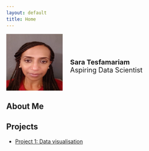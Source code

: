 ```yaml
---
layout: default
title: Home
---
```

<div style="display: flex; align-items: center;">
  <img src="https://github.com/tes2sara/sara_tesfamariam/blob/main/Profile.jpg?raw=true" alt="Profile Picture" style="height: 150px; width:150px; boarder-radius:50%; margin-right: 20px;">
  <div style="display: flex; flex-direction: column; justify-content: center; padding-top: 20px;">
    <h1 style="font-size: 18px; margin: 0;">Sara Tesfamariam</h1>
    <p style="font-size: 18px; margin: 0;">Aspiring Data Scientist</p>
  </div>
</div>

## About Me

## Projects
- [Project 1: Data visualisation](project1.md)

  
  



